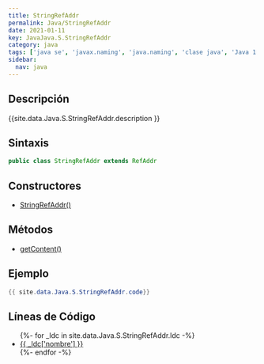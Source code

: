 ```yaml
---
title: StringRefAddr
permalink: Java/StringRefAddr
date: 2021-01-11
key: JavaJava.S.StringRefAddr
category: java
tags: ['java se', 'javax.naming', 'java.naming', 'clase java', 'Java 1.3']
sidebar: 
  nav: java
---
```


## Descripción
{{site.data.Java.S.StringRefAddr.description }}

## Sintaxis
~~~java
public class StringRefAddr extends RefAddr
~~~

## Constructores
* [StringRefAddr()](/Java/StringRefAddr/StringRefAddr/)

## Métodos
* [getContent()](/Java/StringRefAddr/getContent)

## Ejemplo
~~~java
{{ site.data.Java.S.StringRefAddr.code}}
~~~

## Líneas de Código
<ul>
{%- for _ldc in site.data.Java.S.StringRefAddr.ldc -%}
   <li>
       <a href="{{_ldc['url'] }}">{{ _ldc['nombre'] }}</a>
   </li>
{%- endfor -%}
</ul>
